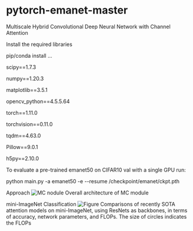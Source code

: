 # pytorch-emanet-master
Multiscale Hybrid Convolutional Deep Neural Network with Channel Attention

Install the required libraries

pip/conda install ...

scipy==1.7.3

numpy==1.20.3

matplotlib==3.5.1

opencv_python==4.5.5.64

torch==1.11.0

torchvision==0.11.0

tqdm==4.63.0

Pillow==9.0.1

h5py==2.10.0


To evaluate a pre-trained emanet50 on CIFAR10 val with a single GPU run:

python main.py -a emanet50 -e --resume /checkpoint/emanet/ckpt.pth

Approach
![MC nodule](https://user-images.githubusercontent.com/78161848/178894262-2fa77c60-18e9-46d9-b715-76e5a843bb23.png)
                                                          Overall architecture of MC module


mini-ImageNet Classification
![Figure](https://user-images.githubusercontent.com/78161848/178894589-6852cd21-4c37-4086-aea0-c271ff810d61.png)
Comparisons of recently SOTA attention models on mini-ImageNet, using ResNets as backbones, in terms of accuracy, network parameters, and FLOPs. The size of circles indicates the FLOPs



